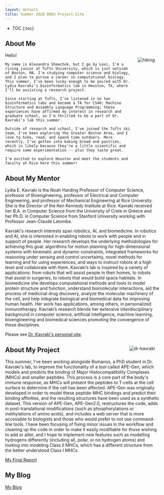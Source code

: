 ```yaml
---
layout: default
title: Summer 2020 DREU Project Site
---
```


* TOC
{:toc}

## About Me





<style> 
    img {
      float: right;
      margin: 15px;
      max-width: 50%;
      height: auto;
    }

</style>

<div>
    <img src="https://LexiShew.github.io/images/hiking.jpg" alt="hiking" align=right>
</div>
     
<p>
    Hello!
    
    My name is Alexandra Shewchuk, but I go by Lexi. I'm a rising junior at Tufts University, which is just outside of Boston, MA. I'm studying computer science and biology, and I plan to pursue a career in computational biology. This summer, I've been lucky enough to be paired with Dr. Lydia Kavraki's bioinformatics lab in Houston, TX, where I'll be assisting a research project.

    Since starting at Tufts, I've listened in on two bioinformatics labs and become a TA for CS40: Machine Structure and Assembly Language Programming; these experiences have affirmed my interest in research and graduate school, so I'm thrilled to be a part of Dr. Kavraki's lab this summer.

    Outside of research and school, I've joined the Tufts ski team, I've been exploring the Greater Boston Area, and I love to hike, read, and spend time outdoors. More recently, I've gotten into baking bread and pastries, which is likely because they're a little scientific and require some experimentation -- plus they taste great.

    I'm excited to explore Houston and meet the students and faculty at Rice here this summer!
</p>

## About My Mentor

Lydia E. Kavraki is the Noah Harding Professor of Computer Science, professor of Bioengineering, professor of Electrical and Computer Engineering, and professor of Mechanical Engineering at Rice University. She is the Director of the Ken Kennedy Institute at Rice.
Kavraki received her B.A. in Computer Science from the University of Crete in Greece and her Ph.D. in Computer Science from Stanford University working with Professor Jean-Claude Latombe.

Kavraki's research interests span robotics, AI, and biomedicine. In robotics and AI, she is interested in enabling robots to work with people and in support of people. Her research develops the underlying methodologies for achieving this goal: algorithms for motion planning for high-dimensional systems with kinematic and dynamic constraints, integrated frameworks for reasoning under sensing and control uncertainty, novel methods for learning and for using experiences, and ways to instruct robots at a high level and collaborate with them. Kavraki’s lab is inspired by a variety of applications: from robots that will assist people in their homes, to robots that assist in surgeries, to robots that would build space habitats. In biomedicine she develops computational methods and tools to model protein structure and function, understand biomolecular interactions, aid the process of medicinal drug discovery, analyze the molecular machinery of the cell, and help integrate biological and biomedical data for improving human health. Her work has applications, among others, in personalized immunotherapy. Kavraki’s research blends her extensive interdisciplinary background in computer science, artificial intelligence, machine learning, bioengineering and biomedical sciences promoting the convergence of these disciplines.

Please see [Dr. Kavraki's personal site](https://www.cs.rice.edu/~kavraki/).

![dr-kavraki](https://LexiShew.github.io/images/dr-kavraki.jpg)

## About My Project

This summer, I've been working alongside Romanos, a PhD student in Dr. Kavraki's lab, to improve the functionality of a tool called APE-Gen, which models and predicts the binding of Major Histocompatibility Complexes (MHCs) and smaller peptides. This process is a core part of the body's immune response, as MHCs will present the peptides to T-cells at the cell surface to determine if the cell has been affected. APE-Gen was originally developed in order to model these peptide-MHC bindings and predict their binding affinities, and the resulting structures have been used as a synthetic dataset. This version of APE-Gen, APE-Gen2.0, restructures the code, adds in post-translational modifications (such as phosphorylations or methylations of amino acids), and includes a web server that is more accessible to biologists and those who would prefer to not use command-line tools. I have been focusing of fixing minor issues in the workflow and cleaning up the code in order to make it easily modifiable for those wishing to add or alter, and I hope to implement new features such as modelling hydrogens differently (including all, polar, or no hydrogen atoms) and looking into modeling Class II MHCs, which has a different structure from the better understood Class I MHCs.

[My Final Report](files/finalreport.pdf)

## My Blog

[My Blog](blog.html)
